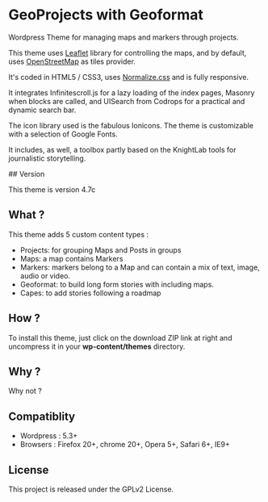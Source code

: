 GeoProjects with Geoformat
==========================

Wordpress Theme for managing maps and markers through projects.

This theme uses [Leaflet](http://leafletjs.com/) library for controlling the maps, and by default, uses [OpenStreetMap](http://www.openstreetmap.org) as tiles provider.

It's coded in HTML5 / CSS3, uses [Normalize.css](http://necolas.github.io/normalize.css/) and is fully responsive.

It integrates Infinitescroll.js for a lazy loading of the index pages, Masonry when blocks are called, and UISearch from Codrops for a practical and dynamic search bar.

The icon library used is the fabulous Ionicons. The theme is customizable with a selection of Google Fonts.

It includes, as well, a toolbox partly based on the KnightLab tools for journalistic storytelling.


## Version

This theme is version 4.7c

## What ?
This theme adds 5 custom content types :
* Projects: for grouping Maps and Posts in groups
* Maps: a map contains Markers
* Markers: markers belong to a Map and can contain a mix of text, image, audio or video.
* Geoformat: to build long form stories with including maps.
* Capes: to add stories following a roadmap

## How ?
To install this theme, just click on the download ZIP link at right and uncompress it in your __wp-content/themes__ directory.

## Why ?
Why not ?

## Compatiblity
* Wordpress : 5.3+
* Browsers : Firefox 20+, chrome 20+, Opera 5+, Safari 6+, IE9+

## License
This project is released under the GPLv2 License.
